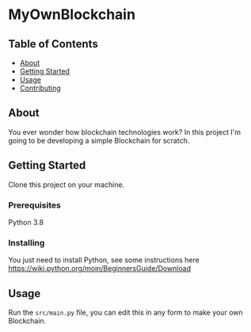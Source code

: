 # MyOwnBlockchain

## Table of Contents
+ [About](#about)
+ [Getting Started](#getting_started)
+ [Usage](#usage)
+ [Contributing](./CONTRIBUTING.md)

## About <a name = "about"></a>
You ever wonder how blockchain technologies work? In this project I'm going to be developing a simple Blockchain for scratch.

## Getting Started <a name = "getting_started"></a>
Clone this project on your machine.

### Prerequisites
Python 3.8


### Installing
You just need to install Python, see some instructions here
https://wiki.python.org/moin/BeginnersGuide/Download

## Usage <a name = "usage"></a>

Run the `src/main.py` file, you can edit this in any form to make your own Blockchain.
